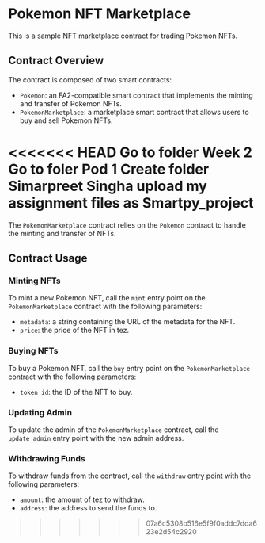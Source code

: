 # Pokemon NFT Marketplace

This is a sample NFT marketplace contract for trading Pokemon NFTs.

## Contract Overview

The contract is composed of two smart contracts:
- `Pokemon`: an FA2-compatible smart contract that implements the minting and transfer of Pokemon NFTs.
- `PokemonMarketplace`: a marketplace smart contract that allows users to buy and sell Pokemon NFTs.

<<<<<<< HEAD
Go to folder Week 2
Go to foler Pod 1
Create folder Simarpreet Singha
upload my assignment files as Smartpy_project 
=======
The `PokemonMarketplace` contract relies on the `Pokemon` contract to handle the minting and transfer of NFTs.

## Contract Usage

### Minting NFTs

To mint a new Pokemon NFT, call the `mint` entry point on the `PokemonMarketplace` contract with the following parameters:
- `metadata`: a string containing the URL of the metadata for the NFT.
- `price`: the price of the NFT in tez.

### Buying NFTs

To buy a Pokemon NFT, call the `buy` entry point on the `PokemonMarketplace` contract with the following parameters:
- `token_id`: the ID of the NFT to buy.

### Updating Admin

To update the admin of the `PokemonMarketplace` contract, call the `update_admin` entry point with the new admin address.

### Withdrawing Funds

To withdraw funds from the contract, call the `withdraw` entry point with the following parameters:
- `amount`: the amount of tez to withdraw.
- `address`: the address to send the funds to.
>>>>>>> 07a6c5308b516e5f9f0addc7dda623e2d54c2920

